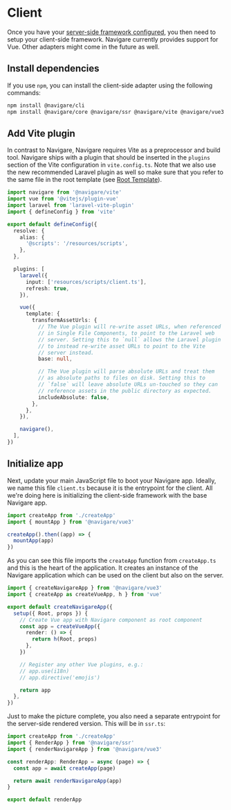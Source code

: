 # Client

Once you have your [server-side framework configured](/guide/installation/server), you then need to setup your client-side framework. Navigare currently provides support for Vue. Other adapters might come in the future as well.

## Install dependencies

If you use `npm`, you can install the client-side adapter using the following commands:

```sh
npm install @navigare/cli
npm install @navigare/core @navigare/ssr @navigare/vite @navigare/vue3 axios qs --save-dev
```

## Add Vite plugin

In contrast to Navigare, Navigare requires Vite as a preprocessor and build tool. Navigare ships with a plugin that should be inserted in the `plugins` section of the Vite configuration in `vite.config.ts`. Note that we also use the new recommended Laravel plugin as well so make sure that you refer to the same file in the root template (see [Root Template](/guide/installation/server#root-template)).

```typescript
import navigare from '@navigare/vite'
import vue from '@vitejs/plugin-vue'
import laravel from 'laravel-vite-plugin'
import { defineConfig } from 'vite'

export default defineConfig({
  resolve: {
    alias: {
      '@scripts': '/resources/scripts',
    },
  },

  plugins: [
    laravel({
      input: ['resources/scripts/client.ts'],
      refresh: true,
    }),

    vue({
      template: {
        transformAssetUrls: {
          // The Vue plugin will re-write asset URLs, when referenced
          // in Single File Components, to point to the Laravel web
          // server. Setting this to `null` allows the Laravel plugin
          // to instead re-write asset URLs to point to the Vite
          // server instead.
          base: null,

          // The Vue plugin will parse absolute URLs and treat them
          // as absolute paths to files on disk. Setting this to
          // `false` will leave absolute URLs un-touched so they can
          // reference assets in the public directory as expected.
          includeAbsolute: false,
        },
      },
    }),

    navigare(),
  ],
})
```

## Initialize app

Next, update your main JavaScript file to boot your Navigare app. Ideally, we name this file `client.ts` because it is the entrypoint for the client. All we're doing here is initializing the client-side framework with the base Navigare app.

```typescript
import createApp from './createApp'
import { mountApp } from '@navigare/vue3'

createApp().then((app) => {
  mountApp(app)
})
```

As you can see this file imports the `createApp` function from `createApp.ts` and this is the heart of the application. It creates an instance of the Navigare application which can be used on the client but also on the server.

```typescript
import { createNavigareApp } from '@navigare/vue3'
import { createApp as createVueApp, h } from 'vue'

export default createNavigareApp({
  setup({ Root, props }) {
    // Create Vue app with Navigare component as root component
    const app = createVueApp({
      render: () => {
        return h(Root, props)
      },
    })

    // Register any other Vue plugins, e.g.:
    // app.use(i18n)
    // app.directive('emojis')

    return app
  },
})
```

Just to make the picture complete, you also need a separate entrypoint for the server-side rendered version. This will be in `ssr.ts`:

```typescript
import createApp from './createApp'
import { RenderApp } from '@navigare/ssr'
import { renderNavigareApp } from '@navigare/vue3'

const renderApp: RenderApp = async (page) => {
  const app = await createApp(page)

  return await renderNavigareApp(app)
}

export default renderApp
```

